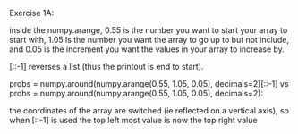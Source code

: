 Exercise 1A:

inside the numpy.arange, 0.55 is the number you want to start your array to start with, 1.05 is the number you want the array to go up to but not include, and 0.05 is the increment you want the values in your array to increase by.

[::-1] reverses a list (thus the printout is end to start). 

probs = numpy.around(numpy.arange(0.55, 1.05, 0.05), decimals=2)[::-1] vs probs = numpy.around(numpy.arange(0.55, 1.05, 0.05), decimals=2):

the coordinates of the array are switched (ie reflected on a vertical axis), so when [::-1] is used the top left most value is now the top right value